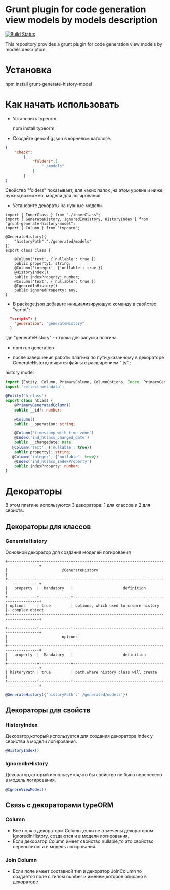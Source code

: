 # Grunt plugin for code generation view models by models description

[![Build Status](https://travis-ci.org/AbatapCompany/grunt-generate-view-model.svg?branch=master)](https://travis-ci.org/AbatapCompany/grunt-generate-view-model)

This repository provides a grunt plugin for code generation view models by models description.

# Установка

  npm install grunt-generate-history-model
  
# Как начать использовать
* Установить typeorm.

  npm install typeorm
  
* Создайте gencofig.json в корневом катологе.
```json
{
    "check":
        {
            "folders":[
                "./models"
            ]
        }
}
```
Свойство "folders" показывает, для каких папок ,на этом уровне и ниже, нужны,возможно, модели для логирования.
* Установите декораты на нужные модели.
```typescripts
import { InnerClass } from "./innerClass";
import { GenerateHistory, IgnoredInHistory, HistoryIndex } from "grunt-generate-history-model";
import { Column } from "typeorm";

@GenerateHistory({
    "historyPath":"./generated/models"
})
export class Class {

    @Column('text', {'nullable': true })
    public property1: string;
    @Column('integer', {'nullable': true })
    @HistoryIndex()
    public indexProperty: number;
    @Column('text', {'nullable': true })
    @IgnoredInHistory()
    public ignoredProperty: any;
}
```
* В package.json добавьте инициализирующую команду в свойство "script":
```json
  "scripts": {
    "generation": "generateHistory"
  }
  ```
  где "generateHistory" - строка для запуска плагина.
  
* npm run generation

* после завершения работы плагина по пути,указанному в декораторе GenerateHistory,появятся файлы с расширением ".ts" :

history model
```typescript
import {Entity, Column, PrimaryColumn, ColumnOptions, Index, PrimaryGeneratedColumn} from 'typeorm';
import 'reflect-metadata';

@Entity('h_class')
export class hClass {
    @PrimaryGeneratedColumn()
    public __id?: number;

    @Column()
    public __operation: string;

    @Column('timestamp with time zone')
    @Index('ind_hClass_changed_date')
    public __changedate: Date;
   @Column('text', {'nullable': true})
    public property1: string;
   @Column('integer', {'nullable': true})
    @Index('ind_hClass_indexProperty')
    public indexProperty: number;
}
```
# Декораторы

В этом плагине используются 3 декоратора: 1 для классов и 2 для свойств.

## Декораторы для классов
### GenerateHistory
Основной декоратор для создания моделей логирования
```shell
+-------------+--------------+-------------------------------------------------------+
|                        @GenerateHistory                                            |
+------------------------------------------------------------------------------------+
|   property  |  Mandatory   |                      definition                       |
+-------------+--------------+-------------------------------------------------------+
| options     | true         | options, which used to creare history                 |- complex object
+-------------+--------------+-------------------------------------------------------+

+-------------+--------------+-------------------------------------------------------+
|                        options                                                     |
+------------------------------------------------------------------------------------+
|   property  |  Mandatory   |                      definition                       |
+-------------+--------------+-------------------------------------------------------+
| historyPath | true         | path,where history class will create                  |
+-------------+--------------+-------------------------------------------------------+
```
```typescript
@GenerateHistory({'historyPath':'./generated/models'})
```

## Декораторы для свойств
### HistoryIndex
Декоратор,который используется для создания декоратора Index у свойства в модели логирования.
```typescript
@HistoryIndex()
```
### IgnoredInHistory
Декоратор,который используется,что бы свойство не было перенесено в модель логирования.

```typescript
@IgnoreViewModel()
```
## Связь с  декораторами typeORM
### Column 
* Все поля с декораторм Column ,если не отмечены декоратором IgnoredInHistory, создаются и в модели логирования.
* Если декоратор Column имеет свойство nullable,то это свойство переносится и в модель логирования.
### Join Column
* Если поле имеет составной тип и декоратор JoinColumn то создается поле с типом number и именем,которое описано в декораторе
